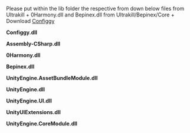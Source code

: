 Please put within the lib folder the respective from down below files from Ultrakill + 0Harmony.dll and Bepinex.dll from Ultrakill/Bepinex/Core + Download [Configgy](https://github.com/Hydraxous/Configgy)

**Configgy.dll**

**Assembly-CSharp.dll**

**0Harmony.dll**

**Bepinex.dll**

**UnityEngine.AssetBundleModule.dll**

**UnityEngine.dll**

**UnityEngine.UI.dll**

**UnityUIExtensions.dll**

**UnityEngine.CoreModule.dll**
